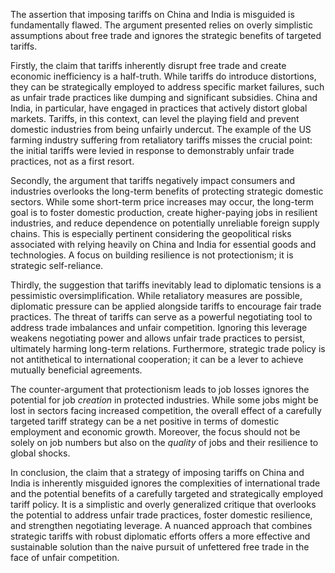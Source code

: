 The assertion that imposing tariffs on China and India is misguided is fundamentally flawed.  The argument presented relies on overly simplistic assumptions about free trade and ignores the strategic benefits of targeted tariffs.

Firstly, the claim that tariffs inherently disrupt free trade and create economic inefficiency is a half-truth.  While tariffs do introduce distortions, they can be strategically employed to address specific market failures, such as unfair trade practices like dumping and significant subsidies.  China and India, in particular, have engaged in practices that actively distort global markets.  Tariffs, in this context, can level the playing field and prevent domestic industries from being unfairly undercut. The example of the US farming industry suffering from retaliatory tariffs misses the crucial point: the initial tariffs were levied in response to demonstrably unfair trade practices, not as a first resort.

Secondly, the argument that tariffs negatively impact consumers and industries overlooks the long-term benefits of protecting strategic domestic sectors.  While some short-term price increases may occur, the long-term goal is to foster domestic production, create higher-paying jobs in resilient industries, and reduce dependence on potentially unreliable foreign supply chains. This is especially pertinent considering the geopolitical risks associated with relying heavily on China and India for essential goods and technologies.  A focus on building resilience is not protectionism; it is strategic self-reliance.

Thirdly, the suggestion that tariffs inevitably lead to diplomatic tensions is a pessimistic oversimplification.  While retaliatory measures are possible, diplomatic pressure can be applied alongside tariffs to encourage fair trade practices.  The threat of tariffs can serve as a powerful negotiating tool to address trade imbalances and unfair competition.  Ignoring this leverage weakens negotiating power and allows unfair trade practices to persist, ultimately harming long-term relations.  Furthermore, strategic trade policy is not antithetical to international cooperation; it can be a lever to achieve mutually beneficial agreements.


The counter-argument that protectionism leads to job losses ignores the potential for job *creation* in protected industries.  While some jobs might be lost in sectors facing increased competition, the overall effect of a carefully targeted tariff strategy can be a net positive in terms of domestic employment and economic growth.  Moreover, the focus should not be solely on job numbers but also on the *quality* of jobs and their resilience to global shocks.


In conclusion, the claim that a strategy of imposing tariffs on China and India is inherently misguided ignores the complexities of international trade and the potential benefits of a carefully targeted and strategically employed tariff policy.  It is a simplistic and overly generalized critique that overlooks the potential to address unfair trade practices, foster domestic resilience, and strengthen negotiating leverage. A nuanced approach that combines strategic tariffs with robust diplomatic efforts offers a more effective and sustainable solution than the naive pursuit of unfettered free trade in the face of unfair competition.